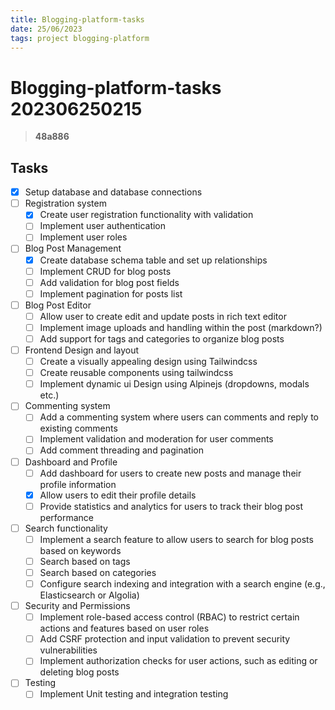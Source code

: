 ```yaml
---
title: Blogging-platform-tasks
date: 25/06/2023
tags: project blogging-platform
---
```


# **Blogging-platform-tasks** 202306250215 
> **48a886**

  

## Tasks

- [x] Setup database and database connections
- [ ] Registration system
  - [x] Create user registration functionality with validation
  - [ ] Implement user authentication
  - [ ] Implement user roles
- [ ] Blog Post Management
  - [x] Create database schema table and set up relationships
  - [ ] Implement CRUD for blog posts
  - [ ] Add validation for blog post fields
  - [ ] Implement pagination for posts list
- [ ] Blog Post Editor
  - [ ] Allow user to create edit and update posts in rich text editor
  - [ ] Implement image uploads and handling within the post (markdown?)
  - [ ] Add support for tags and categories to organize blog posts
- [ ] Frontend Design and layout
  - [ ] Create a visually appealing design using Tailwindcss
  - [ ] Create reusable components using tailwindcss
  - [ ] Implement dynamic ui Design using Alpinejs (dropdowns, modals etc.)
- [ ] Commenting system
  - [ ] Add a commenting system where users can comments and reply to existing comments
  - [ ] Implement validation and moderation for user comments
  - [ ] Add comment threading and pagination
- [ ] Dashboard and Profile
  - [ ] Add dashboard for users to create new posts and manage their profile information
  - [x] Allow users to edit their profile details
  - [ ] Provide statistics and analytics for users to track their blog post performance
- [ ] Search functionality
  - [ ] Implement a search feature to allow users to search for blog posts based on keywords
  - [ ] Search based on tags
  - [ ] Search based on categories
  - [ ] Configure search indexing and integration with a search engine (e.g., Elasticsearch or Algolia)
- [ ] Security and Permissions
  - [ ] Implement role-based access control (RBAC) to restrict certain actions and features based on user roles
  - [ ] Add CSRF protection and input validation to prevent security vulnerabilities
  - [ ] Implement authorization checks for user actions, such as editing or deleting blog posts
- [ ] Testing 
  - [ ] Implement Unit testing and integration testing
